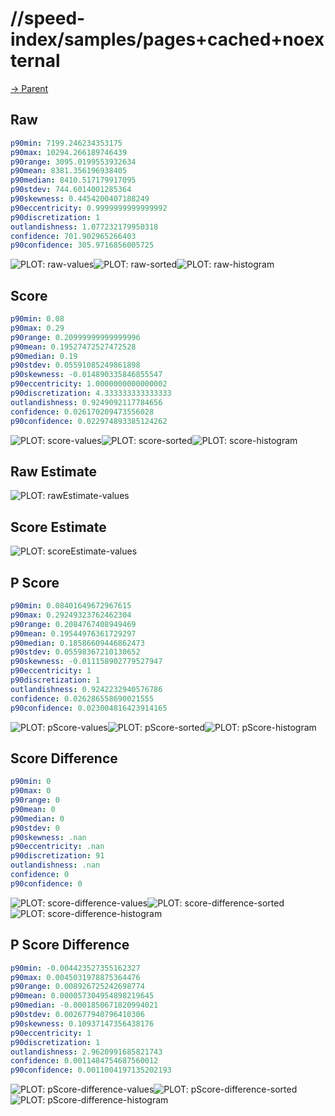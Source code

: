 
# //speed-index/samples/pages+cached+noexternal

[→ Parent](../..)


## Raw


```yaml
p90min: 7199.246234353175
p90max: 10294.266189746439
p90range: 3095.0199553932634
p90mean: 8381.356196938405
p90median: 8410.517179917095
p90stdev: 744.6014001285364
p90skewness: 0.4454200407188249
p90eccentricity: 0.9999999999999992
p90discretization: 1
outlandishness: 1.077232179950318
confidence: 701.902965266403
p90confidence: 305.9716856005725

```

![PLOT: raw-values](./raw/values.svg)![PLOT: raw-sorted](./raw/sorted.svg)![PLOT: raw-histogram](./raw/histogram.svg)
## Score


```yaml
p90min: 0.08
p90max: 0.29
p90range: 0.20999999999999996
p90mean: 0.19527472527472528
p90median: 0.19
p90stdev: 0.05591085249861898
p90skewness: -0.014890335846855547
p90eccentricity: 1.0000000000000002
p90discretization: 4.333333333333333
outlandishness: 0.9249092117784656
confidence: 0.026170209473556028
p90confidence: 0.022974893385124262

```

![PLOT: score-values](./score/values.svg)![PLOT: score-sorted](./score/sorted.svg)![PLOT: score-histogram](./score/histogram.svg)
## Raw Estimate

![PLOT: rawEstimate-values](./rawEstimate/values.svg)
## Score Estimate

![PLOT: scoreEstimate-values](./scoreEstimate/values.svg)
## P Score


```yaml
p90min: 0.08401649672967615
p90max: 0.29249323762462304
p90range: 0.2084767408949469
p90mean: 0.19544976361729297
p90median: 0.18586609446862473
p90stdev: 0.05598367210130652
p90skewness: -0.011158902779527947
p90eccentricity: 1
p90discretization: 1
outlandishness: 0.9242232940576786
confidence: 0.026286558690021555
p90confidence: 0.023004816423914165

```

![PLOT: pScore-values](./pScore/values.svg)![PLOT: pScore-sorted](./pScore/sorted.svg)![PLOT: pScore-histogram](./pScore/histogram.svg)
## Score Difference


```yaml
p90min: 0
p90max: 0
p90range: 0
p90mean: 0
p90median: 0
p90stdev: 0
p90skewness: .nan
p90eccentricity: .nan
p90discretization: 91
outlandishness: .nan
confidence: 0
p90confidence: 0

```

![PLOT: score-difference-values](./score-difference/values.svg)![PLOT: score-difference-sorted](./score-difference/sorted.svg)![PLOT: score-difference-histogram](./score-difference/histogram.svg)
## P Score Difference


```yaml
p90min: -0.004423527355162327
p90max: 0.0045031978875364476
p90range: 0.008926725242698774
p90mean: 0.000057304954898219645
p90median: -0.0001850671820994021
p90stdev: 0.002677940796410306
p90skewness: 0.10937147356438176
p90eccentricity: 1
p90discretization: 1
outlandishness: 2.9620991685821743
confidence: 0.0011484754687560012
p90confidence: 0.0011004197135202193

```

![PLOT: pScore-difference-values](./pScore-difference/values.svg)![PLOT: pScore-difference-sorted](./pScore-difference/sorted.svg)![PLOT: pScore-difference-histogram](./pScore-difference/histogram.svg)